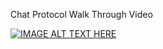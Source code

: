 Chat Protocol Walk Through Video

[![IMAGE ALT TEXT HERE](https://img.youtube.com/vi/m_ZWiSUjym4/0.jpg)](https://www.youtube.com/watch?v=m_ZWiSUjym4)
